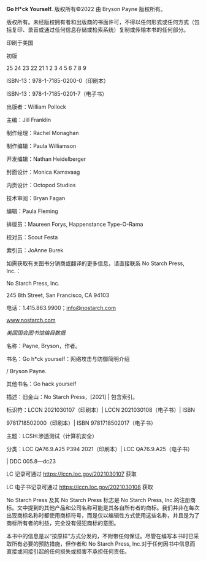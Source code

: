 **Go H*ck Yourself.** 版权所有©2022 由 Bryson Payne 版权所有。

版权所有。未经版权拥有者和出版商的书面许可，不得以任何形式或任何方式（包括复印、录音或通过任何信息存储或检索系统）复制或传输本书的任何部分。

印刷于美国

初版

25 24 23 22 21 1 2 3 4 5 6 7 8 9

ISBN-13：978-1-7185-0200-0（印刷本）

ISBN-13：978-1-7185-0201-7（电子书）

出版者：William Pollock

主编：Jill Franklin

制作经理：Rachel Monaghan

制作编辑：Paula Williamson

开发编辑：Nathan Heidelberger

封面设计：Monica Kamsvaag

内页设计：Octopod Studios

技术审阅：Bryan Fagan

编辑：Paula Fleming

排版员：Maureen Forys, Happenstance Type-O-Rama

校对员：Scout Festa

索引员：JoAnne Burek

如需获取有关图书分销商或翻译的更多信息，请直接联系 No Starch Press, Inc.：

No Starch Press, Inc.

245 8th Street, San Francisco, CA 94103

电话：1.415.863.9900；info@nostarch.com

www.nostarch.com

*美国国会图书馆编目数据*

名称：Payne, Bryson，作者。

书名：Go h*ck yourself：网络攻击与防御简明介绍

/ Bryson Payne.

其他书名：Go hack yourself

描述：旧金山：No Starch Press，[2021] | 包含索引。

标识符：LCCN 2021030107（印刷本）| LCCN 2021030108（电子书）| ISBN

9781718502000（印刷本）| ISBN 9781718502017（电子书）

主题：LCSH:渗透测试（计算机安全）

分类：LCC QA76.9.A25 P394 2021（印刷本）| LCC QA76.9.A25（电子书）

| DDC 005.8—dc23

LC 记录可通过 https://lccn.loc.gov/2021030107 获取

LC 电子书记录可通过 https://lccn.loc.gov/2021030108 获取

No Starch Press 及其 No Starch Press 标志是 No Starch Press, Inc.的注册商标。文中提到的其他产品和公司名称可能是其各自所有者的商标。我们并非在每次出现商标名称时都使用商标符号，而是仅以编辑性方式使用这些名称，并且是为了商标所有者的利益，完全没有侵犯商标的意图。

本书中的信息是以“按原样”方式分发的，不附带任何保证。尽管在编写本书时已采取所有必要的预防措施，但作者和 No Starch Press, Inc.对于任何因书中信息而直接或间接引起的任何损失或损害不承担任何责任。
